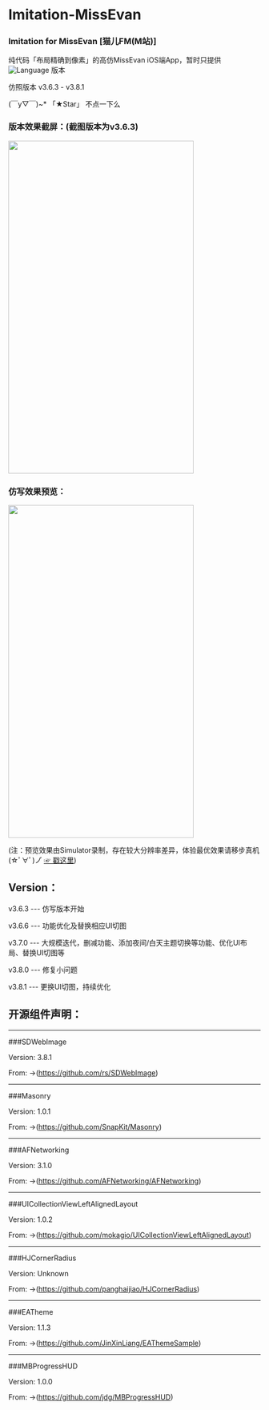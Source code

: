 # Imitation-MissEvan
### Imitation for MissEvan [猫儿FM(M站)]

纯代码「布局精确到像素」的高仿MissEvan iOS端App，暂时只提供 ![Language](https://img.shields.io/badge/Language-%20Objective%20C%20-blue.svg) 版本

仿照版本 v3.6.3 - v3.8.1



(￣y▽￣)~*  「★Star」 不点一下么

### 版本效果截屏：(截图版本为v3.6.3)


<img src="http://ofg0p74ar.bkt.clouddn.com/MissEvan--.jpg" width="370" height ="665" />



### 仿写效果预览：


<img src="http://ofg0p74ar.bkt.clouddn.com/%E9%AB%98%E4%BB%BFMissEvan%E6%95%88%E6%9E%9C%E5%BD%95%E5%88%B6.gif" width="370" height ="665" />


(注：预览效果由Simulator录制，存在较大分辨率差异，体验最优效果请移步真机    (☆ﾟ∀ﾟ)ノ゙  [☞ 戳这里](https://segmentfault.com/a/1190000004519978))



## Version：

v3.6.3 --- 仿写版本开始

v3.6.6 --- 功能优化及替换相应UI切图

v3.7.0 --- 大规模迭代，删减功能、添加夜间/白天主题切换等功能、优化UI布局、替换UI切图等

v3.8.0 --- 修复小问题

v3.8.1 --- 更换UI切图，持续优化


## 开源组件声明：

----------------
###SDWebImage

Version: 3.8.1 


From: ->(https://github.com/rs/SDWebImage)


----------------
###Masonry

Version: 1.0.1


From: ->(https://github.com/SnapKit/Masonry)


----------------
###AFNetworking

Version: 3.1.0


From: ->(https://github.com/AFNetworking/AFNetworking)


----------------
###UICollectionViewLeftAlignedLayout

Version: 1.0.2


From: ->(https://github.com/mokagio/UICollectionViewLeftAlignedLayout)


----------------
###HJCornerRadius

Version: Unknown


From: ->(https://github.com/panghaijiao/HJCornerRadius)


----------------
###EATheme

Version: 1.1.3


From: ->(https://github.com/JinXinLiang/EAThemeSample)


----------------
###MBProgressHUD

Version: 1.0.0


From: ->(https://github.com/jdg/MBProgressHUD)

